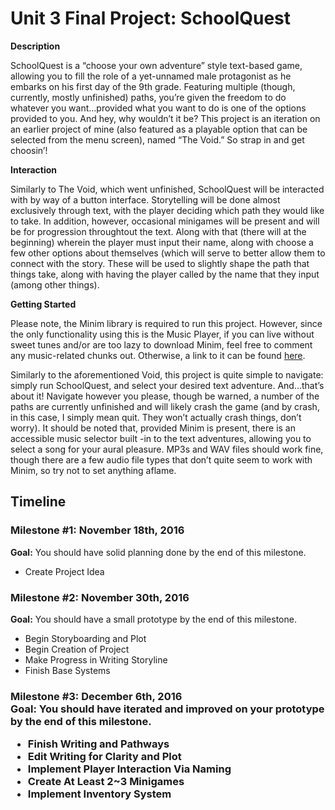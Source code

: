 <h1>Unit 3 Final Project: SchoolQuest</h1>
 
<strong>Description</strong>

SchoolQuest is a “choose your own adventure” style text-based game, allowing you to fill the role of a yet-unnamed male protagonist as he embarks on his first day of the 9th grade. Featuring multiple (though, currently, mostly unfinished) paths, you’re given the freedom to do whatever you want…provided what you want to do is one of the options provided to you. And hey, why wouldn’t it be? This project is an iteration on an earlier project of mine (also featured as a playable option that can be selected from the menu screen), named “The Void.” So strap in and get choosin’!

<strong>Interaction</strong>


Similarly to The Void, which went unfinished, SchoolQuest will be interacted with by way of a button interface.
Storytelling will be done almost exclusively through text, with the player deciding which path they would like to take. In addition, however,
occasional minigames will be present and will be for progression throughtout the text. Along with that (there will at the beginning) wherein 
the player must input their name, along with choose a few other options about themselves (which will serve to better allow them to connect with the story.
These will be used to slightly shape the path that things take, along with having the player called by the name that they input (among other things).

<strong>Getting Started</strong>

Please note, the Minim library is required to run this project. However, since the only functionality using this is the Music Player, if you can live without sweet tunes and/or are too lazy to download Minim, feel free to comment any music-related chunks out. Otherwise, a link to it can be found <a href = "https://github.com/ddf/Minim">here</a>.

Similarly to the aforementioned Void, this project is quite simple to navigate: simply run SchoolQuest, and select your desired text adventure. And…that’s about it! Navigate however you please, though be warned, a number of the paths are currently unfinished and will likely crash the game (and by crash, in this case, I simply mean quit. They won’t actually crash things, don’t worry). It should be noted that, provided Minim is present, there is an accessible music selector built -in to the text adventures, allowing you to select a song for your aural pleasure. MP3s and WAV files should work fine, though there are a few audio file types that don’t quite seem to work with Minim, so try not to set anything aflame.
 
<h2>Timeline</h2>
 
<div>
  <h3>Milestone #1: November 18th, 2016 </h3>
  <strong>Goal:</strong> You should have solid planning done by the end of this milestone.
  <ul>
    <li>Create Project Idea</li>
  </ul>
</div>
 
<p>
  <h3>Milestone #2: November 30th, 2016 </h3>
  <strong>Goal:</strong> You should have a small prototype by the end of this milestone.
  <ul>
    <li>Begin Storyboarding and Plot</li>
    <li>Begin Creation of Project</li>
    <li>Make Progress in Writing Storyline</li>
    <li>Finish Base Systems</li>
  </ul>
</p>
 
<div>
  <h3>Milestone #3: December 6th, 2016</br>
  <strong>Goal:</strong> You should have iterated and improved on your prototype by the end of this milestone.
  <ul>
    <li>Finish Writing and Pathways</li>
    <li>Edit Writing for Clarity and Plot</li>
    <li>Implement Player Interaction Via Naming</li>
    <li>Create At Least 2~3 Minigames</li>
    <li>Implement Inventory System</li>
  </ul>
</div>